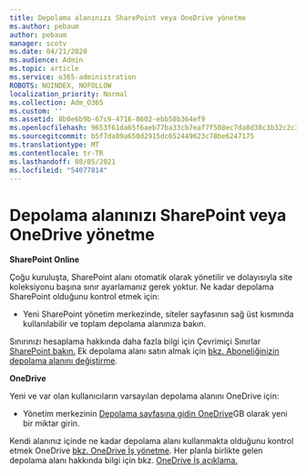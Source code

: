 ```yaml
---
title: Depolama alanınızı SharePoint veya OneDrive yönetme
ms.author: pebaum
author: pebaum
manager: scotv
ms.date: 04/21/2020
ms.audience: Admin
ms.topic: article
ms.service: o365-administration
ROBOTS: NOINDEX, NOFOLLOW
localization_priority: Normal
ms.collection: Adm_O365
ms.custom: ''
ms.assetid: 8b0e6b9b-67c9-4716-8602-ebb58b364ef9
ms.openlocfilehash: 9653f61da65f6aeb77ba33cb7eaf7f508ec7da8d38c3b32c2c30ea519d31ada6
ms.sourcegitcommit: b5f7da89a650d2915dc652449623c78be6247175
ms.translationtype: MT
ms.contentlocale: tr-TR
ms.lasthandoff: 08/05/2021
ms.locfileid: "54077814"
---
```

# <a name="manage-your-sharepoint-or-onedrive-storage"></a>Depolama alanınızı SharePoint veya OneDrive yönetme

 **SharePoint Online**
  
Çoğu kuruluşta, SharePoint alanı otomatik olarak yönetilir ve dolayısıyla site koleksiyonu başına sınır ayarlamanız gerek yoktur. Ne kadar depolama SharePoint olduğunu kontrol etmek için:
  
- Yeni SharePoint yönetim merkezinde, siteler sayfasının sağ üst kısmında kullanılabilir ve toplam depolama alanınıza bakın.
    
Sınırınızı hesaplama hakkında daha fazla bilgi için Çevrimiçi Sınırlar [SharePoint bakın.](https://go.microsoft.com/fwlink/p/?LinkID=856113) Ek depolama alanı satın almak için [bkz. Aboneliğinizin depolama alanını değiştirme](https://go.microsoft.com/fwlink/?linkid=866428).
  
 **OneDrive**
  
Yeni ve var olan kullanıcıların varsayılan depolama alanını OneDrive için:
  
- Yönetim merkezinin [Depolama sayfasına gidin OneDrive](https://admin.onedrive.com/?v=StorageSettings)GB olarak yeni bir miktar girin.
    
Kendi alanınız içinde ne kadar depolama alanı kullanmakta olduğunu kontrol etmek OneDrive [bkz. OneDrive İş yönetme](https://go.microsoft.com/fwlink/?linkid=866429). Her planla birlikte gelen depolama alanı hakkında bilgi için bkz. [OneDrive İş açıklama.](https://go.microsoft.com/fwlink/p/?LinkID=826071)
  

